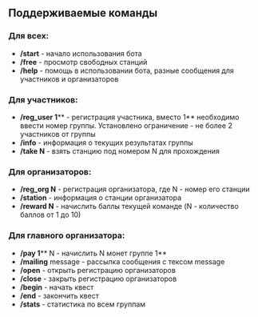 ## Поддерживаемые команды
### Для всех:
- **/start** - начало использования бота
- **/free** - просмотр свободных станций
- **/help** - помощь в использовании бота, разные сообщения для участников и организаторов
### Для участников:
- **/reg_user 1**** - регистрация участника, вместо 1** необходимо ввести номер группы. Установлено ограничение - не более 2 участников от группы
- **/info** - информация о текущих результатах группы
- **/take N** - взять станцию под номером N для прохождения
### Для организаторов:
- **/reg_org N** - регистрация организатора, где N - номер его станции
- **/station** - информация о станции организатора
- **/reward N** - начислить баллы текущей команде (N - количество баллов от 1 до 10)
### Для главного организатора:
- **/pay 1**** N - начислить N монет группе 1**
- **/mailing** message - рассылка сообщения с тексом message
- **/open** - открыть регистрацию организаторов
- **/close** - закрыть регистрацию организаторов
- **/begin** - начать квест
- **/end** - закончить квест
- **/stats** - статистика по всем группам